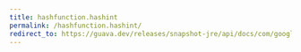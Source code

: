```yaml
---
title: hashfunction.hashint
permalink: /hashfunction.hashint/
redirect_to: https://guava.dev/releases/snapshot-jre/api/docs/com/google/common/hash/HashFunction.html#hashInt-int-
---
```

